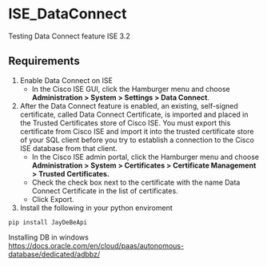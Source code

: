 # ISE_DataConnect

Testing Data Connect feature ISE 3.2

## Requirements

1. Enable Data Connect on ISE
   - In the Cisco ISE GUI, click the Hamburger menu and choose **Administration > System > Settings > Data Connect**.
2. After the Data Connect feature is enabled, an existing, self-signed certificate, called Data Connect Certificate, is imported and placed in the Trusted Certificates store of Cisco ISE. You must export this certificate from Cisco ISE and import it into the trusted certificate store of your SQL client before you try to establish a connection to the Cisco ISE database from that client.
   - In the Cisco ISE admin portal, click the Hamburger menu and choose **Administration > System > Certificates > Certificate Management > Trusted Certificates.**
   - Check the check box next to the certificate with the name Data Connect Certificate in the list of certificates.
   - Click Export.
3. Install the following in your python enviroment

```console
pip install JayDeBeApi
```

Installing DB in windows
https://docs.oracle.com/en/cloud/paas/autonomous-database/dedicated/adbbz/
